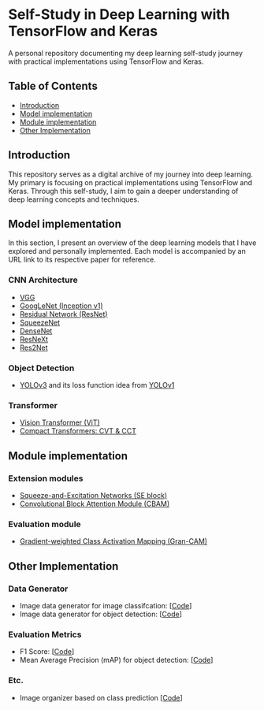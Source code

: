 # Self-Study in Deep Learning with TensorFlow and Keras
A personal repository documenting my deep learning self-study journey with practical implementations using TensorFlow and Keras.

## Table of Contents
- [Introduction](#introduction)
- [Model implementation](#model-implementation)
- [Module implementation](#module-implementation)
- [Other Implementation](#other-Implementation)

## Introduction
This repository serves as a digital archive of my journey into deep learning. My primary is focusing on practical implementations using TensorFlow and Keras. Through this self-study, I aim to gain a deeper understanding of deep learning concepts and techniques.

## Model implementation
In this section, I present an overview of the deep learning models that I have explored and personally implemented. Each model is accompanied by an URL link to its respective paper for reference.

### CNN Architecture
- [VGG](https://arxiv.org/abs/1409.1556)
- [GoogLeNet (Inception v1)](https://arxiv.org/abs/1409.4842)
- [Residual Network (ResNet)](https://arxiv.org/abs/1512.03385)
- [SqueezeNet](https://arxiv.org/abs/1602.07360)
- [DenseNet](https://arxiv.org/abs/1608.06993)
- [ResNeXt](https://arxiv.org/abs/1611.05431)
- [Res2Net](https://arxiv.org/abs/1904.01169)

### Object Detection
- [YOLOv3](https://arxiv.org/abs/1804.02767) and its loss function idea from [YOLOv1](https://arxiv.org/abs/1506.02640)

### Transformer
- [Vision Transformer (ViT)](https://arxiv.org/abs/2010.11929)
- [Compact Transformers: CVT & CCT](https://arxiv.org/abs/2104.05704)

## Module implementation

### Extension modules
- [Squeeze-and-Excitation Networks (SE block)](https://arxiv.org/abs/1709.01507)
- [Convolutional Block Attention Module (CBAM)](https://arxiv.org/abs/1807.06521) 

### Evaluation module
- [Gradient-weighted Class Activation Mapping (Gran-CAM)](https://arxiv.org/abs/1610.02391)

## Other Implementation

### Data Generator
- Image data generator for image classifcation: [[Code](https://github.com/catptype/DeepLearning-SelfStudy/tree/main/module/image_classification)]
- Image data generator for object detection: [[Code](https://github.com/catptype/DeepLearning-SelfStudy/tree/main/module/object_detection)]

### Evaluation Metrics
- F1 Score: [[Code](https://github.com/catptype/DeepLearning-SelfStudy/blob/main/metric/F1Score.py)]
- Mean Average Precision (mAP) for object detection: [[Code](https://github.com/catptype/DeepLearning-SelfStudy/blob/main/metric/MeanAveragePrecision.py)]

### Etc.
- Image organizer based on class prediction [[Code](https://github.com/catptype/DeepLearning-SelfStudy/blob/main/module/ImageOrganizer.py)]